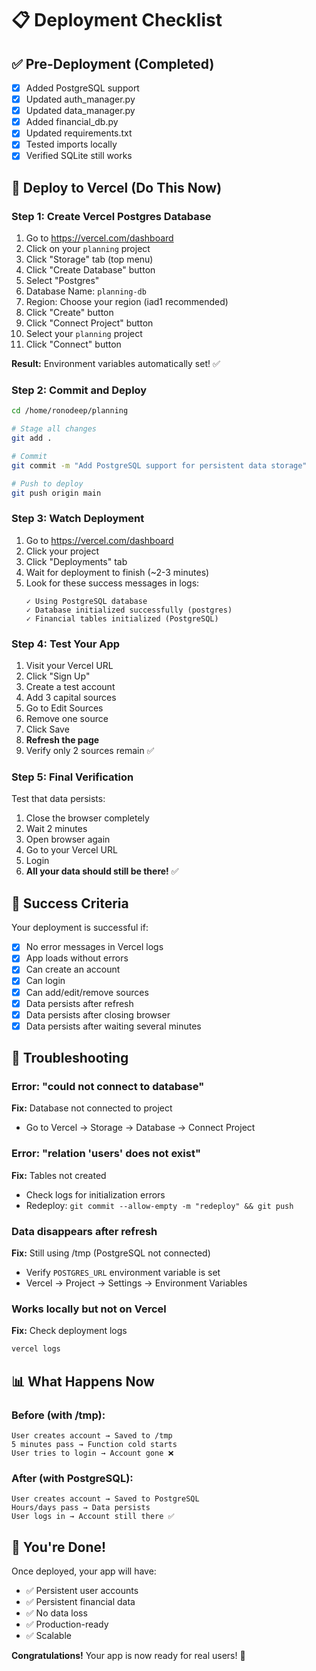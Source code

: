 # 📋 Deployment Checklist

## ✅ Pre-Deployment (Completed)

- [x] Added PostgreSQL support
- [x] Updated auth_manager.py
- [x] Updated data_manager.py  
- [x] Added financial_db.py
- [x] Updated requirements.txt
- [x] Tested imports locally
- [x] Verified SQLite still works

## 🚀 Deploy to Vercel (Do This Now)

### Step 1: Create Vercel Postgres Database

1. Go to https://vercel.com/dashboard
2. Click on your `planning` project
3. Click "Storage" tab (top menu)
4. Click "Create Database" button
5. Select "Postgres"
6. Database Name: `planning-db`
7. Region: Choose your region (iad1 recommended)
8. Click "Create" button
9. Click "Connect Project" button
10. Select your `planning` project
11. Click "Connect" button

**Result:** Environment variables automatically set! ✅

### Step 2: Commit and Deploy

```bash
cd /home/ronodeep/planning

# Stage all changes
git add .

# Commit
git commit -m "Add PostgreSQL support for persistent data storage"

# Push to deploy
git push origin main
```

### Step 3: Watch Deployment

1. Go to https://vercel.com/dashboard
2. Click your project
3. Click "Deployments" tab
4. Wait for deployment to finish (~2-3 minutes)
5. Look for these success messages in logs:
   ```
   ✓ Using PostgreSQL database
   ✓ Database initialized successfully (postgres)
   ✓ Financial tables initialized (PostgreSQL)
   ```

### Step 4: Test Your App

1. Visit your Vercel URL
2. Click "Sign Up"
3. Create a test account
4. Add 3 capital sources
5. Go to Edit Sources
6. Remove one source
7. Click Save
8. **Refresh the page**
9. Verify only 2 sources remain ✅

### Step 5: Final Verification

Test that data persists:
1. Close the browser completely
2. Wait 2 minutes
3. Open browser again
4. Go to your Vercel URL
5. Login
6. **All your data should still be there!** ✅

## 🎯 Success Criteria

Your deployment is successful if:
- [x] No error messages in Vercel logs
- [x] App loads without errors
- [x] Can create an account
- [x] Can login
- [x] Can add/edit/remove sources
- [x] Data persists after refresh
- [x] Data persists after closing browser
- [x] Data persists after waiting several minutes

## 🐛 Troubleshooting

### Error: "could not connect to database"
**Fix:** Database not connected to project
- Go to Vercel → Storage → Database → Connect Project

### Error: "relation 'users' does not exist"
**Fix:** Tables not created
- Check logs for initialization errors
- Redeploy: `git commit --allow-empty -m "redeploy" && git push`

### Data disappears after refresh
**Fix:** Still using /tmp (PostgreSQL not connected)
- Verify `POSTGRES_URL` environment variable is set
- Vercel → Project → Settings → Environment Variables

### Works locally but not on Vercel
**Fix:** Check deployment logs
```bash
vercel logs
```

## 📊 What Happens Now

### Before (with /tmp):
```
User creates account → Saved to /tmp
5 minutes pass → Function cold starts
User tries to login → Account gone ❌
```

### After (with PostgreSQL):
```
User creates account → Saved to PostgreSQL
Hours/days pass → Data persists
User logs in → Account still there ✅
```

## 🎉 You're Done!

Once deployed, your app will have:
- ✅ Persistent user accounts
- ✅ Persistent financial data
- ✅ No data loss
- ✅ Production-ready
- ✅ Scalable

**Congratulations!** Your app is now ready for real users! 🚀
